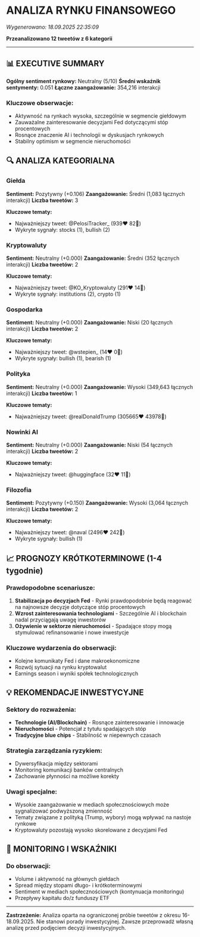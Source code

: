 # ANALIZA RYNKU FINANSOWEGO
*Wygenerowano: 18.09.2025 22:35:09*

**Przeanalizowano 12 tweetów z 6 kategorii**

---

## 📊 EXECUTIVE SUMMARY


**Ogólny sentiment rynkowy:** Neutralny (5/10)
**Średni wskaźnik sentymenty:** 0.051
**Łączne zaangażowanie:** 354,216 interakcji

### Kluczowe obserwacje:
- Aktywność na rynkach wysoka, szczególnie w segmencie giełdowym
- Zauważalne zainteresowanie decyzjami Fed dotyczącymi stóp procentowych
- Rosnące znaczenie AI i technologii w dyskusjach rynkowych
- Stabilny optimism w segmencie nieruchomości


## 🔍 ANALIZA KATEGORIALNA

### Giełda

**Sentiment:** Pozytywny (+0.106)
**Zaangażowanie:** Średni (1,083 łącznych interakcji)
**Liczba tweetów:** 3

**Kluczowe tematy:**
- Najważniejszy tweet: @PelosiTracker_ (939❤️ 82🔄)
- Wykryte sygnały: stocks (1), bullish (2)

### Kryptowaluty

**Sentiment:** Neutralny (+0.000)
**Zaangażowanie:** Średni (352 łącznych interakcji)
**Liczba tweetów:** 2

**Kluczowe tematy:**
- Najważniejszy tweet: @KO_Kryptowaluty (291❤️ 14🔄)
- Wykryte sygnały: institutions (2), crypto (1)

### Gospodarka

**Sentiment:** Neutralny (+0.000)
**Zaangażowanie:** Niski (20 łącznych interakcji)
**Liczba tweetów:** 2

**Kluczowe tematy:**
- Najważniejszy tweet: @wstepien_ (14❤️ 0🔄)
- Wykryte sygnały: bullish (1), bearish (1)

### Polityka

**Sentiment:** Neutralny (+0.000)
**Zaangażowanie:** Wysoki (349,643 łącznych interakcji)
**Liczba tweetów:** 1

**Kluczowe tematy:**
- Najważniejszy tweet: @realDonaldTrump (305665❤️ 43978🔄)

### Nowinki AI

**Sentiment:** Neutralny (+0.000)
**Zaangażowanie:** Niski (54 łącznych interakcji)
**Liczba tweetów:** 2

**Kluczowe tematy:**
- Najważniejszy tweet: @huggingface (32❤️ 11🔄)

### Filozofia

**Sentiment:** Pozytywny (+0.150)
**Zaangażowanie:** Wysoki (3,064 łącznych interakcji)
**Liczba tweetów:** 2

**Kluczowe tematy:**
- Najważniejszy tweet: @naval (2496❤️ 242🔄)
- Wykryte sygnały: bullish (1)


## 📈 PROGNOZY KRÓTKOTERMINOWE (1-4 tygodnie)

### Prawdopodobne scenariusze:
1. **Stabilizacja po decyzjach Fed** - Rynki prawdopodobnie będą reagować na najnowsze decyzje dotyczące stóp procentowych
2. **Wzrost zainteresowania technologiami** - Szczególnie AI i blockchain nadal przyciągają uwagę inwestorów
3. **Ożywienie w sektorze nieruchomości** - Spadające stopy mogą stymulować refinansowanie i nowe inwestycje

### Kluczowe wydarzenia do obserwacji:
- Kolejne komunikaty Fed i dane makroekonomiczne
- Rozwój sytuacji na rynku kryptowalut
- Earnings season i wyniki spółek technologicznych

## 💡 REKOMENDACJE INWESTYCYJNE

### Sektory do rozważenia:
- **Technologie (AI/Blockchain)** - Rosnące zainteresowanie i innowacje
- **Nieruchomości** - Potencjał z tytułu spadających stóp
- **Tradycyjne blue chips** - Stabilność w niepewnych czasach

### Strategia zarządzania ryzykiem:
- Dywersyfikacja między sektorami
- Monitoring komunikacji banków centralnych
- Zachowanie płynności na możliwe korekty

### Uwagi specjalne:
- Wysokie zaangażowanie w mediach społecznościowych może sygnalizować podwyższoną zmienność
- Tematy związane z polityką (Trump, wybory) mogą wpływać na nastoje rynkowe
- Kryptowaluty pozostają wysoko skorelowane z decyzjami Fed

## 🔮 MONITORING I WSKAŹNIKI

### Do obserwacji:
- Volume i aktywność na głównych giełdach
- Spread między stopami długo- i krótkoterminowymi
- Sentiment w mediach społecznościowych (kontynuacja monitoringu)
- Przepływy kapitału do/z funduszy ETF

---

**Zastrzeżenie:** Analiza oparta na ograniczonej próbie tweetów z okresu 16-18.09.2025.
Nie stanowi porady inwestycyjnej. Zawsze przeprowadź własną analizę przed podjęciem decyzji inwestycyjnych.
